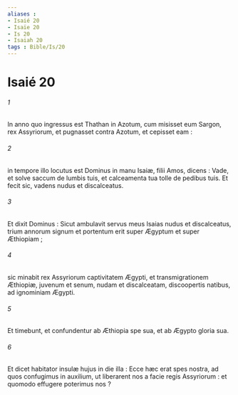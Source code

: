 ```yaml
---
aliases : 
- Isaié 20
- Isaïe 20
- Is 20
- Isaiah 20
tags : Bible/Is/20
---
```


# Isaié 20

###### 1
In anno quo ingressus est Thathan in Azotum, cum misisset eum Sargon, rex Assyriorum, et pugnasset contra Azotum, et cepisset eam :
###### 2
in tempore illo locutus est Dominus in manu Isaiæ, filii Amos, dicens : Vade, et solve saccum de lumbis tuis, et calceamenta tua tolle de pedibus tuis. Et fecit sic, vadens nudus et discalceatus.
###### 3
Et dixit Dominus : Sicut ambulavit servus meus Isaias nudus et discalceatus, trium annorum signum et portentum erit super Ægyptum et super Æthiopiam ;
###### 4
sic minabit rex Assyriorum captivitatem Ægypti, et transmigrationem Æthiopiæ, juvenum et senum, nudam et discalceatam, discoopertis natibus, ad ignominiam Ægypti.
###### 5
Et timebunt, et confundentur ab Æthiopia spe sua, et ab Ægypto gloria sua.
###### 6
Et dicet habitator insulæ hujus in die illa : Ecce hæc erat spes nostra, ad quos confugimus in auxilium, ut liberarent nos a facie regis Assyriorum : et quomodo effugere poterimus nos ?
